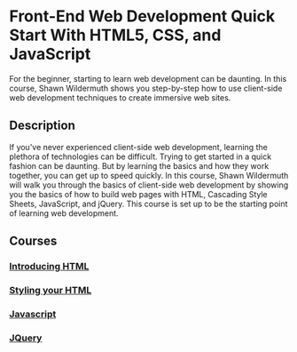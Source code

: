
# Front-End Web Development Quick Start With HTML5, CSS, and JavaScript

For the beginner, starting to learn web development can be daunting. In this course, Shawn Wildermuth shows you step-by-step how to use client-side web development techniques to create immersive web sites.

## Description

If you've never experienced client-side web development, learning the plethora of technologies can be difficult. Trying to get started in a quick fashion can be daunting. But by learning the basics and how they work together, you can get up to speed quickly. In this course, Shawn Wildermuth will walk you through the basics of client-side web development by showing you the basics of how to build web pages with HTML, Cascading Style Sheets, JavaScript, and jQuery. This course is set up to be the starting point of learning web development.

## Courses

### [Introducing HTML](https://github-open-academy.github.io/#/beanmoss/Introducing-html)
### [Styling your HTML](https://github-open-academy.github.io/#/beanmoss/Introducing-html)
### [Javascript](https://github-open-academy.github.io/#/beanmoss/Introducing-html)
### [JQuery](https://github-open-academy.github.io/#/beanmoss/Introducing-html)




